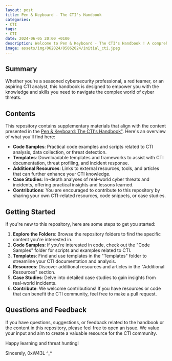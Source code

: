 ```yaml
---
layout: post
title: Pen & Keyboard - The CTI's Handbook
categories:
- CTI
tags:
- CTI
date: 2024-06-05 20:00 +0100
description: Welcome to Pen & Keyboard - The CTI's Handbook ! A comprehensive guide to mastering the art and science of CTI. 
image: assets/img/062024/05062024/initial_cti.jpeg
---
```


## Summary
Whether you're a seasoned cybersecurity professional, a red teamer, or an aspiring CTI analyst, this handbook is designed to empower you with the knowledge and skills you need to navigate the complex world of cyber threats.

## Contents
This repository contains supplementary materials that align with the content presented in the <a href="https://w43l.gitbook.io/ctihandboook/">Pen & Keyboard: The CTI's Handbook"</a>. 
Here's an overview of what you'll find here:
- **Code Samples**: Practical code examples and scripts related to CTI analysis, data collection, or threat detection.
- **Templates**: Downloadable templates and frameworks to assist with CTI documentation, threat profiling, and incident response.
- **Additional Resources**: Links to external resources, tools, and articles that can further enhance your CTI knowledge.
- **Case Studies**: In-depth analyses of real-world cyber threats and incidents, offering practical insights and lessons learned.
- **Contributions**: You are encouraged to contribute to this repository by sharing your own CTI-related resources, code snippets, or case studies.

## Getting Started

If you're new to this repository, here are some steps to get you started:

1. **Explore the Folders**: Browse the repository folders to find the specific content you're interested in.
2. **Code Samples**: If you're interested in code, check out the "Code Samples" folder for scripts and examples related to CTI.
3. **Templates**: Find and use templates in the "Templates" folder to streamline your CTI documentation and analysis.
4. **Resources**: Discover additional resources and articles in the "Additional Resources" section.
5. **Case Studies**: Delve into detailed case studies to gain insights from real-world incidents.
6. **Contribute**: We welcome contributions! If you have resources or code that can benefit the CTI community, feel free to make a pull request.

## Questions and Feedback

If you have questions, suggestions, or feedback related to the handbook or the content in this repository, please feel free to open an issue. We value your input and aim to create a valuable resource for the CTI community.

Happy learning and threat hunting!

Sincerely, 0xW43L ^_*
